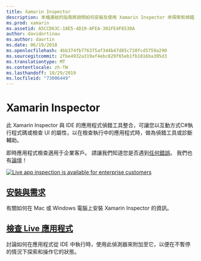 ```yaml
---
title: Xamarin Inspector
description: 本檔連結的指南將說明如何安裝及使用 Xamarin Inspector 來探索和偵錯工具。
ms.prod: xamarin
ms.assetid: A5CCD63C-18E5-4D19-AFEA-301FE4F8538A
author: davidortinau
ms.author: daortin
ms.date: 06/19/2018
ms.openlocfilehash: 4bb374fb776375af344b47d85c720fcd5759a290
ms.sourcegitcommit: 2fbe4932a319af4ebc829f65eb1fb1816ba305d3
ms.translationtype: MT
ms.contentlocale: zh-TW
ms.lasthandoff: 10/29/2019
ms.locfileid: "73006449"
---
```

# <a name="xamarin-inspector"></a>Xamarin Inspector

此 Xamarin Inspector 與 IDE 的應用程式偵錯工具整合，可讓您以互動方式C#執行程式碼或檢查 UI 的屬性，以在檢查執行中的應用程式時，做為偵錯工具或診斷輔助。

即時應用程式檢查適用于企業客戶。 請讓我們知道您是否遇到[任何錯誤](~/tools/inspector/install.md#reporting-bugs)。 我們也有[論壇](https://forums.xamarin.com/categories/inspector)！

[![](images/interactive-1.0.0-bike-inspect-3d-small.png "Live app inspection is available for enterprise customers")](images/interactive-1.0.0-bike-inspect-3d.png#lightbox)

## <a name="installation-and-requirementstoolsinspectorinstallmd"></a>[安裝與需求](~/tools/inspector/install.md)

有關如何在 Mac 或 Windows 電腦上安裝 Xamarin Inspector 的資訊。

## <a name="inspecting-live-applicationstoolsinspectorinspectmd"></a>[檢查 Live 應用程式](~/tools/inspector/inspect.md)

討論如何在應用程式從 IDE 中執行時，使用此偵測器來附加至它，以便在不暫停的情況下探索和操作它的狀態。

